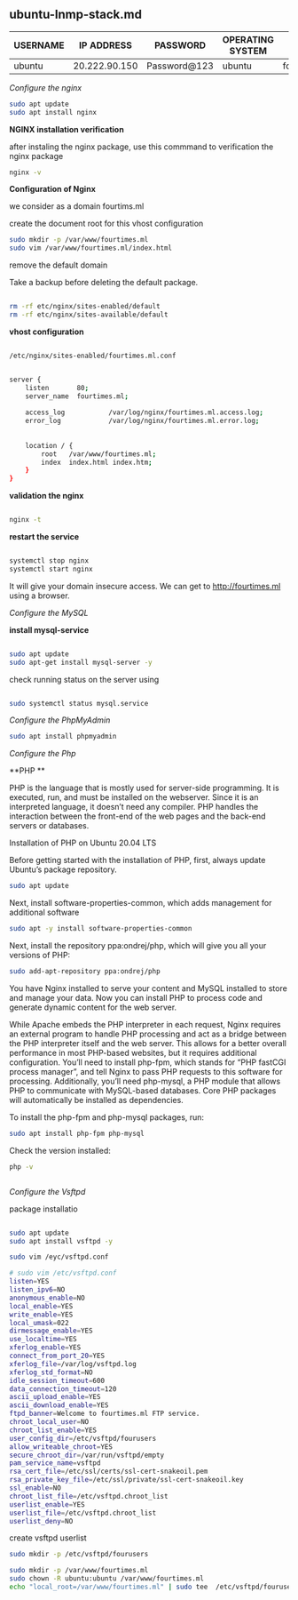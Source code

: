 ## ubuntu-lnmp-stack.md

| USERNAME | IP ADDRESS | PASSWORD | OPERATING SYSTEM | DOMAIN | SSL CERTIFICATE |
|---|---|---|---|---|---|
|ubuntu|20.222.90.150|Password@123| ubuntu | fourtimes.ml | |

_Configure the nginx_

```bash
sudo apt update
sudo apt install nginx

```
**NGINX installation verification**

after instaling the nginx package, use this commmand to verification the nginx package
```bash
nginx -v

```
**Configuration of Nginx**

we consider as a domain fourtims.ml

create the document root for this vhost configuration

```bash
sudo mkdir -p /var/www/fourtimes.ml
sudo vim /var/www/fourtimes.ml/index.html

```
remove the default domain

Take a backup before deleting the default package.

```bash

rm -rf etc/nginx/sites-enabled/default
rm -rf etc/nginx/sites-available/default
```

**vhost configuration**

```bash

/etc/nginx/sites-enabled/fourtimes.ml.conf
```

```bash

server {
    listen       80;
    server_name  fourtimes.ml;
    
    access_log           /var/log/nginx/fourtimes.ml.access.log;
    error_log            /var/log/nginx/fourtimes.ml.error.log;
    
    
    location / {
        root   /var/www/fourtimes.ml;
        index  index.html index.htm;
    }
}

```


**validation the nginx**

```bash

nginx -t
```

**restart the service**

```bash

systemctl stop nginx
systemctl start nginx 
```

It will give your domain insecure access. We can get to http://fourtimes.ml using a browser.


_Configure the MySQL_

**install mysql-service**

```bash

sudo apt update
sudo apt-get install mysql-server -y

```

check running status on the server using

```bash

sudo systemctl status mysql.service
```


_Configure the PhpMyAdmin_

```bash
sudo apt install phpmyadmin

```

_Configure the Php_

 **PHP **


PHP is the language that is mostly used for server-side programming. It is executed, run, and must be installed on the webserver. Since it is an interpreted language, it doesn’t need any compiler. PHP handles the interaction between the front-end of the web pages and the back-end servers or databases.


Installation of PHP on Ubuntu 20.04 LTS

Before getting started with the installation of PHP, first, always update Ubuntu’s package repository.

```bash
sudo apt update
```

Next, install software-properties-common, which adds management for additional software

```bash
sudo apt -y install software-properties-common
```
Next, install the repository ppa:ondrej/php, which will give you all your versions of PHP:

```bash
sudo add-apt-repository ppa:ondrej/php
```

You have Nginx installed to serve your content and MySQL installed to store and manage your data. Now you can install PHP to process code and generate dynamic content for the web server.

While Apache embeds the PHP interpreter in each request, Nginx requires an external program to handle PHP processing and act as a bridge between the PHP interpreter itself and the web server. This allows for a better overall performance in most PHP-based websites, but it requires additional configuration. You’ll need to install php-fpm, which stands for “PHP fastCGI process manager”, and tell Nginx to pass PHP requests to this software for processing. Additionally, you’ll need php-mysql, a PHP module that allows PHP to communicate with MySQL-based databases. Core PHP packages will automatically be installed as dependencies.

To install the php-fpm and php-mysql packages, run:

```bash
sudo apt install php-fpm php-mysql

```


Check the version installed:

```bash
php -v
```



```bash


```

_Configure the Vsftpd_

package installatio

```bash

sudo apt update
sudo apt install vsftpd -y
```

```bash
sudo vim /eyc/vsftpd.conf
```

```bash
# sudo vim /etc/vsftpd.conf
listen=YES
listen_ipv6=NO
anonymous_enable=NO
local_enable=YES
write_enable=YES
local_umask=022
dirmessage_enable=YES
use_localtime=YES
xferlog_enable=YES
connect_from_port_20=YES
xferlog_file=/var/log/vsftpd.log
xferlog_std_format=NO
idle_session_timeout=600
data_connection_timeout=120
ascii_upload_enable=YES
ascii_download_enable=YES
ftpd_banner=Welcome to fourtimes.ml FTP service.
chroot_local_user=NO
chroot_list_enable=YES
user_config_dir=/etc/vsftpd/fourusers
allow_writeable_chroot=YES
secure_chroot_dir=/var/run/vsftpd/empty
pam_service_name=vsftpd
rsa_cert_file=/etc/ssl/certs/ssl-cert-snakeoil.pem
rsa_private_key_file=/etc/ssl/private/ssl-cert-snakeoil.key
ssl_enable=NO
chroot_list_file=/etc/vsftpd.chroot_list
userlist_enable=YES
userlist_file=/etc/vsftpd.chroot_list
userlist_deny=NO


```
create vsftpd userlist

```bash
sudo mkdir -p /etc/vsftpd/fourusers

sudo mkdir -p /var/www/fourtimes.ml
sudo chown -R ubuntu:ubuntu /var/www/fourtimes.ml
echo "local_root=/var/www/fourtimes.ml" | sudo tee  /etc/vsftpd/fourusers/user
```
